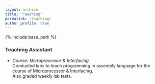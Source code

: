 ```yaml
---
layout: archive
title: "Teaching"
permalink: /teaching/
author_profile: true
---
```



{% include base_path %}

<!--
{% for post in site.work_experience reversed %}
  {% include archive-single.html %}
{% endfor %}
-->

### Teaching Assistant
* *Course: Microprocessor & Interfacing* <br/>
Conducted labs to teach programming in assembly language for the course of Microprocessor & Interfacing. <br/>
Also graded weekly lab tests.<br/>



